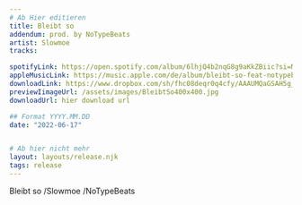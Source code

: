 ```yaml
---
# Ab Hier editieren
title: Bleibt so
addendum: prod. by NoTypeBeats
artist: Slowmoe
tracks:

spotifyLink: https://open.spotify.com/album/6lhjQ4b2nqG8g9aKkZBiic?si=MLriiaBiR4WYk7kzy3quNw
appleMusicLink: https://music.apple.com/de/album/bleibt-so-feat-notypebeats-single/1625719403
downloadLink: https://www.dropbox.com/sh/fhc08deqr0q4cfy/AAAUMQaGSAH5g_UujStyNhzYa?dl=0
previewIimageUrl: /assets/images/BleibtSo400x400.jpg
downloadUrl: hier download url

## Format YYYY.MM.DD
date: "2022-06-17"


# Ab hier nicht mehr
layout: layouts/release.njk
tags: release
---
```


Bleibt so /Slowmoe /NoTypeBeats